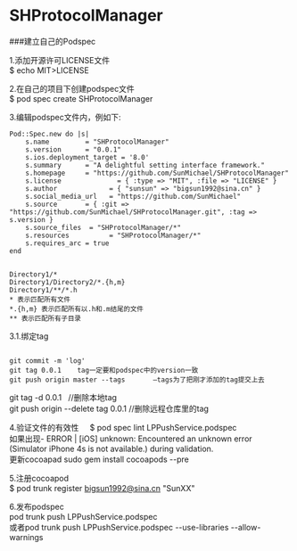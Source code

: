 # SHProtocolManager

###建立自己的Podspec     

1.添加开源许可LICENSE文件    
$ echo MIT>LICENSE

2.在自己的项目下创建podspec文件     
$ pod spec create SHProtocolManager          

3.编辑podspec文件内，例如下:          

<pre><code>Pod::Spec.new do |s|
    s.name         = "SHProtocolManager"
    s.version      = "0.0.1"
    s.ios.deployment_target = '8.0'
    s.summary      = "A delightful setting interface framework."
    s.homepage     = "https://github.com/SunMichael/SHProtocolManager"
    s.license              = { :type => "MIT", :file => "LICENSE" }
    s.author             = { "sunsun" => "bigsun1992@sina.cn" }
    s.social_media_url   = "https://github.com/SunMichael"
    s.source       = { :git => "https://github.com/SunMichael/SHProtocolManager.git", :tag => s.version }
    s.source_files  = "SHProtocolManager/*"
    s.resources          = "SHProtocolManager/*"
    s.requires_arc = true
end </code></pre>            




<pre><code>
Directory1/*
Directory1/Directory2/*.{h,m}
Directory1/**/*.h        
* 表示匹配所有文件
*.{h,m} 表示匹配所有以.h和.m结尾的文件
** 表示匹配所有子目录 </code></pre>         




3.1.绑定tag     
<pre><code>
git commit -m 'log'
git tag 0.0.1    tag一定要和podspec中的version一致
git push origin master --tags       –tags为了把刚才添加的tag提交上去</code></pre>   

git tag -d 0.0.1   //删除本地tag      
git push origin --delete tag 0.0.1  //删除远程仓库里的tag     


4.验证文件的有效性     
$ pod spec lint LPPushService.podspec    
如果出现- ERROR | [iOS] unknown: Encountered an unknown error (Simulator iPhone 4s is not available.) during validation.    
更新cocoapad
sudo gem install cocoapods --pre


5.注册cocoapod       
$ pod trunk register bigsun1992@sina.cn "SunXX"   


6.发布podspec    
pod trunk push LPPushService.podspec    
或者pod trunk push LPPushService.podspec --use-libraries --allow-warnings


